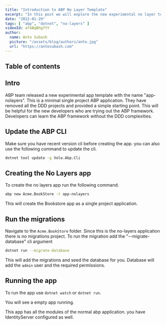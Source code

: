 ```yaml
---
title: "Introduction to ABP No Layer Template"
excerpt: "In this post we will explore the new experimental no layer template from the ABP framework"
date: "2022-01-29"
tags: [ "abp", "dotnet", "no-layers" ]
videoId: af4BqBhgftY 
author:
  name: Anto Subash
  picture: "/assets/blog/authors/anto.jpg"
  url: "https://antosubash.com"
---
```

## Table of contents

## Intro

ABP team released a new experimental app template with the name "app-nolayers". This is a minimal single project ABP application. They have removed all the DDD projects and provided a simple starting point. This will be helpful for the new developers who are trying out the ABP framework. Developers can learn the ABP framework without the DDD complexities.

## Update the ABP CLI

Make sure you have recent version cli before creating the app. you can also use the following command to update the cli.

```bash
dotnet tool update -g Volo.Abp.Cli
```

## Creating the No Layers app

To create the no layers app run the following command.

```bash
abp new Acme.BookStore -t app-nolayers
```

This will create the Bookstore app as a single project application.

## Run the migrations

Navigate to the `Acme.BookStore` folder. Since this is the no-layers application there is no migrations project. To run the migration add the "--migrate-database" cli argument

```bash
dotnet run --migrate-database
```

This will add the migrations and seed the database for you. Database will add the `admin` user and the required permissions.

## Running the app

To run the app use `dotnet watch` or `dotnet run`.

You will see a empty app running.

This app has all the modules of the normal abp application. you have IdentityServer configured as well.